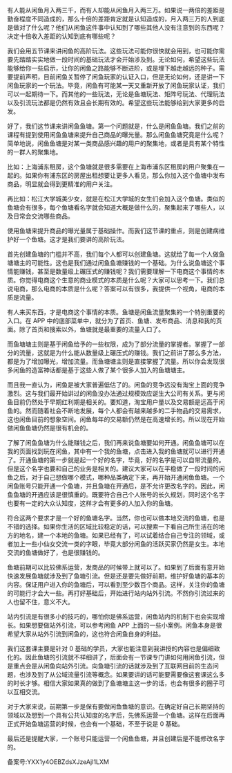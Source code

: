 有人能从闲鱼月入两三千，而有人却能从闲鱼月入两三万。如果说一两倍的差距是勤奋程度不同造成的，那么十倍的差距肯定就是认知造成的，月入两三万的人到底是做对了什么呢？他们从闲鱼这件事中认知到了哪些其他人没有注意到的东西呢？决定十倍收入差距的认知到底有哪些呢？

我们会用五节课来讲闲鱼的高阶玩法。这些玩法可能你很快就会用到，也可能你需要先踏踏实实地做一段时间的基础玩法才会开始涉及到。无论如何，希望这些玩法能够给你一些启示，让你的闲鱼之路能够不断进阶，或是埋下越走越远的种子。需要提前声明，目前闲鱼关暂停了闲鱼玩家的认证入口，但是无论如何，还是讲一下闲鱼玩家的一个玩法。毕竟，闲鱼有可能某一天又重新开放了闲鱼玩家认证，我们可以一起期待一下。而其他的一些玩法，无论是鱼塘玩法、矩阵号玩法、代理玩法以及引流玩法都是仍然有效且会长期有效的。希望这些玩法能够给到大家更多的启发。

好了，我们这节课来讲闲鱼鱼塘。第一个问题就是，什么是闲鱼鱼塘。我们之前的课程有提到使用闲鱼鱼塘来提升自己商品的曝光量。那么闲鱼鱼塘究竟是什么呢？简单地说，闲鱼鱼塘是对某一类商品感兴趣的用户的聚集地，或者是具有某个特性的一群人的聚集地。

比如：上海浦东租房，这个鱼塘就是很多需要在上海市浦东区租房的用户聚集在一起的。如果你有浦东区的房屋出租想要让更多人看见，那么你加入这个鱼塘中发布商品，明显就会得到更精准的用户关注。

再比如：松江大学城美少女，就是在松江大学城的女生们会加入这个鱼塘。类似的鱼塘会有很多，每个鱼塘看名字就会知道大概是做什么的，聚集起来了哪些人，以及日常会交流哪些商品。

使用鱼塘来提升商品的曝光量属于基础操作。而我们这节课的重点，则是创建病维护好一个鱼塘。这才是我们要讲的高阶玩法。

首先创建鱼塘的门槛并不高，我们每个人都可以创建鱼塘。这就给了每一个人做鱼塘塘主的可能性。这也是我们通过闲鱼鱼塘赚钱的一个基础。为什么说鱼塘这个事情能赚钱，甚至是数量级上碾压式的赚钱呢？我们需要理解一下电商这个事情的本质。你觉得电商这个生意的商业模式的本质是什么呢？大家可以思考一下。我们总说电商，那么电商的本质是什么呢？答案可以有很多，我提供一个视角，电商的本质是流量。

有人来买东西，才是电商这个事情的本质。鱼塘是闲鱼流量聚集的一个特别重要的入口。在 APP 中的底部菜单中，就分为了首页、鱼塘、发布商品、消息和我的页面。除了首页和搜索以外，鱼塘就是最重要的流量入口了。

而鱼塘塘主则是基于闲鱼给予的一些权限，成为了部分流量的掌握者。掌握了一部分的流量，这就是为什么能从数量级上碾压式的赚钱。我们之前讲了那么多方法，都是为了增加曝光，增加流量。而鱼塘塘主则是直接掌握了流量。所以你会发现很多闲鱼的造富神话都是基于这些人做了某个很多人加入的鱼塘塘主。

而且我一直认为，闲鱼是被大家普遍低估了的。闲鱼的竞争远没有淘宝上面的竞争激烈。这与我们最开始讲过的闲鱼没办法通过规模效应诞生大公司有关系。更与闲鱼目前仍然处于早期红利期是相关的。要知道，淘宝用户量以及交易额是远高于闲鱼的。然而随着社会不断地发展，每个人都会有越来越多的二手物品的交易需求，这也闲鱼目前的想象空间。闲鱼每年的交易额仍然是在高速增长的。所以现在开始做闲鱼鱼塘仍然是很有机会的。

了解了闲鱼鱼塘为什么能赚钱之后，我们再来说鱼塘要如何开通。闲鱼鱼塘可以在我的页面找到玩在闲鱼，其中有一个我的鱼塘，点击进入我的鱼塘就可以进行开通了。开通鱼塘的第一步就是起一个好的名字，毕竟，好的名字是可以自带流量的。但是这个名字也要和自己的业务是相关的。建议大家可以在平稳做了一段时间的闲鱼之后，对于自己想做哪个模式，哪种品类确定下来，再开始开通闲鱼鱼塘。一个闲鱼账号只能开通一个鱼塘，并且鱼塘在开通后，是不允许更改名字的。因此，闲鱼鱼塘的开通应该是很慎重的。既要符合自己个人账号的长久规划，同时这个名字也要有一定的大众认知度，这样才会有更多的人加入你的鱼塘。

符合这两个要求才是一个好的鱼塘名字。当然，你也可以做本地交流的鱼塘，也是不错的选择。如果你生活的区域比较稳定的话，可以搜索一下看自己所生活在的地方的地名，建一个本地的鱼塘。如果已经有了，可以试着结合自己专注的领域，或者加上一些小仙女交流一类的字眼，毕竟大部分闲鱼的活跃买家仍然是女生。本地交流的鱼塘做好了，也是很赚钱的。

鱼塘前期可以比较佛系运营，发商品的时候带上就可以了。如果到了后面有意开始快速发展鱼塘就涉及到了鱼塘引流。但是还是要先做好前期，维护好鱼塘的基本的内容。保证用户进入你的鱼塘后，可以看到至少数百个商品。这样，关注你的鱼塘的可能行才会大一些。再打好基础后，开始进行站内站外引流。不然你引流过来的人也留不住，意义不大。

站内引流是有很多小的技巧的，哪怕你是佛系运营，闲鱼站内的机制下也会实现增长。如果想要做站外引流，可以参考闲鱼 APP 上面的一些小案例。闲鱼本身是很希望大家从站外引流到闲鱼的，这也符合闲鱼自身的利益。

我们这套课主要是针对 0 基础的学员，大家也能注意到我讲授的内容也是偏细致化的。因此鱼塘的引流就不祥细讲了，后面会有一节课专门讲如何用闲鱼引流，但是重点会是从闲鱼向站外引流。向鱼塘引流的话就涉及到了互联网目前的生态问题，也涉及到了从公域流量引流等概念。如果要讲的话可能要需要像这套课这么多的时长才够。相信大家如果真的做到了鱼塘塘主这一步的话，也会有很多的圈子可以互相交流。

对于大家来说，前期第一步是保有要做闲鱼鱼塘的意识。在确定好自己长期坚持的领域以及想到一个具有公共认知度的名字后，先佛系运营一个鱼塘。这样在后面再正式开始鱼塘运营的时候，也会有一个基础，不至于说是 0 基础。

最后还是提醒大家，一个账号只能运营一个闲鱼鱼塘，并且创建后是不能修改名字的。

备案号:YXX1y4OEBZdsXJzeAjI1LXM